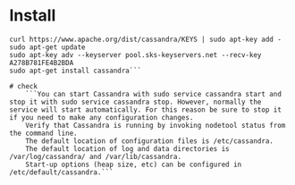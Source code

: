 # Install
    
```echo "deb http://www.apache.org/dist/cassandra/debian 311x main" | sudo tee -a /etc/apt/sources.list.d/cassandra.sources.list 
curl https://www.apache.org/dist/cassandra/KEYS | sudo apt-key add -   
sudo apt-get update 
sudo apt-key adv --keyserver pool.sks-keyservers.net --recv-key A278B781FE4B2BDA 
sudo apt-get install cassandra```

# check
    ```You can start Cassandra with sudo service cassandra start and stop it with sudo service cassandra stop. However, normally the service will start automatically. For this reason be sure to stop it if you need to make any configuration changes.
    Verify that Cassandra is running by invoking nodetool status from the command line.
    The default location of configuration files is /etc/cassandra.
    The default location of log and data directories is /var/log/cassandra/ and /var/lib/cassandra.
    Start-up options (heap size, etc) can be configured in /etc/default/cassandra.```
